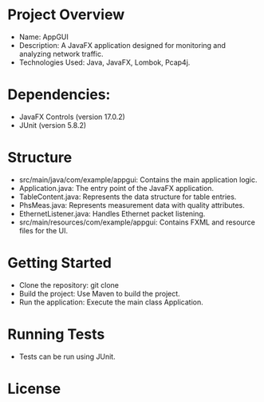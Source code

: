 # Project Overview
- Name: AppGUI
- Description: A JavaFX application designed for monitoring and analyzing network traffic.
- Technologies Used: Java, JavaFX, Lombok, Pcap4j.
# Dependencies:
- JavaFX Controls (version 17.0.2)
- JUnit (version 5.8.2)
# Structure
- src/main/java/com/example/appgui: Contains the main application logic.
- Application.java: The entry point of the JavaFX application.
- TableContent.java: Represents the data structure for table entries.
- PhsMeas.java: Represents measurement data with quality attributes.
- EthernetListener.java: Handles Ethernet packet listening.
- src/main/resources/com/example/appgui: Contains FXML and resource files for the UI.
# Getting Started
- Clone the repository: git clone <repository-url>
- Build the project: Use Maven to build the project.
- Run the application: Execute the main class Application.
# Running Tests
- Tests can be run using JUnit.
# License
